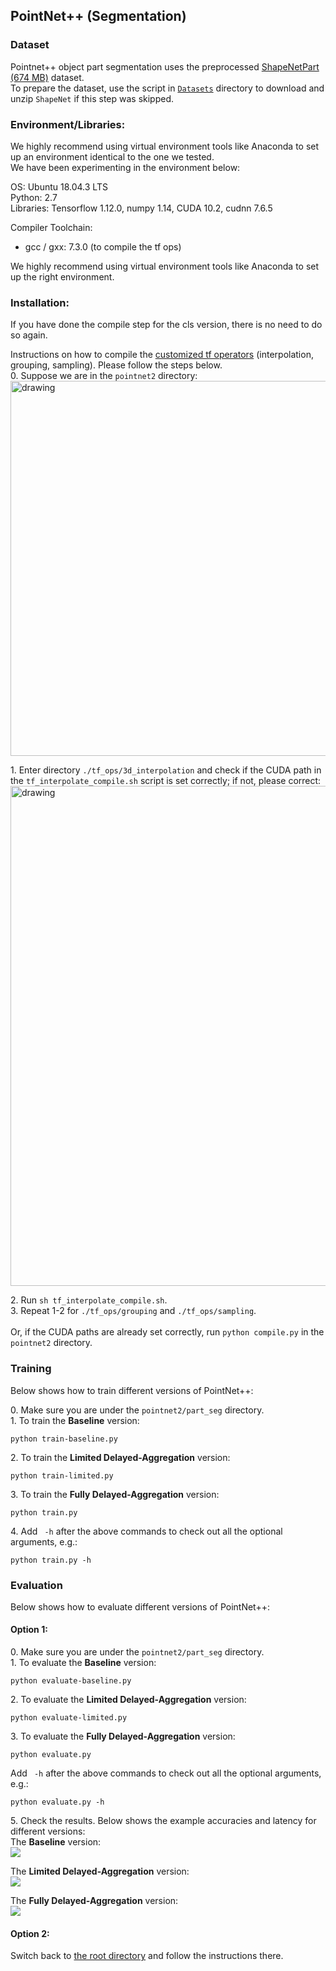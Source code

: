 ## PointNet++ (Segmentation)

### Dataset
Pointnet++ object part segmentation uses the preprocessed <a href="https://shapenet.cs.stanford.edu/media/shapenetcore_partanno_segmentation_benchmark_v0_normal.zip"> ShapeNetPart (674 MB)</a> dataset. <br>
To prepare the dataset, use the script in [```Datasets```](https://github.com/horizon-research/Efficient-Deep-Learning-for-Point-Clouds/tree/master/Datasets) directory to download and unzip ```ShapeNet``` if this step was skipped.

### Environment/Libraries:
We highly recommend using virtual environment tools like Anaconda to set up an environment identical to the one we tested. <br>
We have been experimenting in the environment below:

OS: Ubuntu 18.04.3 LTS <br>
Python: 2.7 <br>
Libraries: Tensorflow 1.12.0, numpy 1.14, CUDA 10.2, cudnn 7.6.5

Compiler Toolchain: 
- gcc / gxx: 7.3.0 (to compile the tf ops)

We highly recommend using virtual environment tools like Anaconda to set up the right environment. 


### Installation:
If you have done the compile step for the cls version, there is no need to do so again.

Instructions on how to compile the [customized tf operators](https://github.com/charlesq34/pointnet2#compile-customized-tf-operators) (interpolation, grouping, sampling). Please follow the steps below.<br>
0\. Suppose we are in the ```pointnet2``` directory: <br>
<img src="https://user-images.githubusercontent.com/19209239/83693739-a7772d80-a5c4-11ea-8459-f0e6841f29e8.png" alt="drawing" width="600"/>

1\. Enter directory ```./tf_ops/3d_interpolation``` and check if the CUDA path in the ```tf_interpolate_compile.sh``` script is set correctly; if not, please correct: <br>
<img src="https://user-images.githubusercontent.com/19209239/83694347-d8a42d80-a5c5-11ea-850c-261019637fa2.png" alt="drawing" width="800"/>

2\. Run ```sh tf_interpolate_compile.sh```.<br>
3\. Repeat 1-2 for ```./tf_ops/grouping``` and ```./tf_ops/sampling```. <br><br>
Or, if the CUDA paths are already set correctly, run 
```python compile.py``` in the ```pointnet2``` directory. 

### Training

Below shows how to train different versions of PointNet++:

0\. Make sure you are under the ```pointnet2/part_seg``` directory. <br>
1\. To train the **Baseline** version: <br>
```
python train-baseline.py 
```

2\. To train the **Limited Delayed-Aggregation** version: <br>
```
python train-limited.py
```

3\. To train the **Fully Delayed-Aggregation** version: <br>
```
python train.py 
```

4\. Add ``` -h``` after the above commands to check out all the optional arguments, e.g.: <br>
```
python train.py -h
```

### Evaluation
Below shows how to evaluate different versions of PointNet++:

#### Option 1: 

0\. Make sure you are under the ```pointnet2/part_seg``` directory. <br>
1\. To evaluate the **Baseline** version: <br>
```
python evaluate-baseline.py 
```


2\. To evaluate the **Limited Delayed-Aggregation** version: <br>
```
python evaluate-limited.py
```

3\. To evaluate the **Fully Delayed-Aggregation** version: <br>
```
python evaluate.py 
```

Add ``` -h``` after the above commands to check out all the optional arguments, e.g.: <br>
```
python evaluate.py -h
```

5\. Check the results. Below shows the example accuracies and latency for different versions: <br>
The **Baseline** version: <br>
<img src="https://user-images.githubusercontent.com/18485088/87848703-a9fdc000-c8b0-11ea-956d-cc5769c0c760.jpg">

The **Limited Delayed-Aggregation** version: <br>
<img src="https://user-images.githubusercontent.com/18485088/87848710-bda92680-c8b0-11ea-98f6-63df764464dd.jpg">

The **Fully Delayed-Aggregation** version: <br>
<img src="https://user-images.githubusercontent.com/18485088/87848713-c7cb2500-c8b0-11ea-91bd-b2a674caf0db.jpg">

#### Option 2:
Switch back to [the root directory](https://github.com/horizon-research/Efficient-Deep-Learning-for-Point-Clouds) and follow the instructions there.


